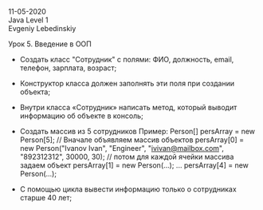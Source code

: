 11-05-2020 <br>
Java Level 1 <br>
Evgeniy Lebedinskiy <br>

Урок 5. Введение в ООП
* Создать класс "Сотрудник" с полями: ФИО, должность, email, телефон, зарплата, возраст;
* Конструктор класса должен заполнять эти поля при создании объекта;
* Внутри класса «Сотрудник» написать метод, который выводит информацию об объекте в консоль;
* Создать массив из 5 сотрудников
Пример:
Person[] persArray = new Person[5]; // Вначале объявляем массив объектов
persArray[0] = new Person("Ivanov Ivan", "Engineer", "ivivan@mailbox.com", "892312312", 30000, 30); // потом для каждой ячейки массива задаем объект
persArray[1] = new Person(...);
...
persArray[4] = new Person(...);

* С помощью цикла вывести информацию только о сотрудниках старше 40 лет;